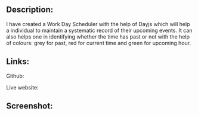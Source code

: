 ## Description:
 I have created a Work Day Scheduler with the help of Dayjs which will help a individual to maintain a systematic record of their upcoming events. It can also helps one in identifying whether the time has past or not with the help of colours: grey for past, red for current time and green for upcoming hour.

 ## Links:

 Github:

 Live website:

 ## Screenshot: